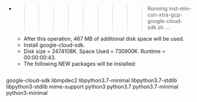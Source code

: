 * >>>>>>>>> Running inst-min-con-xtra-gcp-google-cloud-sdk.sh ...
  * After this operation, 467 MB of additional disk space will be used.
  * Install google-cloud-sdk.
  * Disk size = 2474108K. Space Used = 730900K. Runtime = 00:00:00:43.
  * The following NEW packages will be installed:
  ```bash
google-cloud-sdk libmpdec2 libpython3.7-minimal libpython3.7-stdlib libpython3-stdlib
mime-support python3 python3.7 python3.7-minimal python3-minimal
  ```
